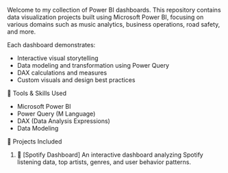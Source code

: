 
Welcome to my collection of Power BI dashboards. This repository contains data visualization projects built using Microsoft Power BI, focusing on various domains such as music analytics, business operations, road safety, and more.

Each dashboard demonstrates:
- Interactive visual storytelling
- Data modeling and transformation using Power Query
- DAX calculations and measures
- Custom visuals and design best practices

 🔧 Tools & Skills Used
- Microsoft Power BI
- Power Query (M Language)
- DAX (Data Analysis Expressions)
- Data Modeling

 📁 Projects Included
  1. 🎵 [Spotify Dashboard]
  An interactive dashboard analyzing Spotify listening data, top artists, genres, and user behavior patterns.
